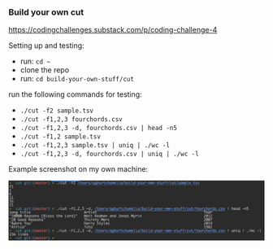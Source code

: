 ### Build your own cut

https://codingchallenges.substack.com/p/coding-challenge-4

Setting up and testing:
 
 - run: `cd ~`
 - clone the repo
 - run: `cd build-your-own-stuff/cut`

run the following commands for testing:
 - `./cut -f2 sample.tsv`
 - `./cut -f1,2,3 fourchords.csv`
 - `./cut -f1,2,3 -d, fourchords.csv | head -n5`
 - `./cut -f1,2 sample.tsv`
 - `./cut -f1,2,3 sample.tsv | uniq | ./wc -l`
 - `./cut -f1,2,3 -d, fourchords.csv | uniq | ./wc -l`

Example screenshot on my own machine:

![My Image](example.png)
